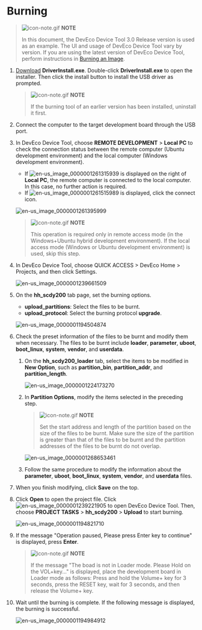 # Burning

> ![icon-note.gif](public_sys-resources/icon-note.gif) **NOTE**
> 
> In this document, the DevEco Device Tool 3.0 Release version is used as an example. The UI and usage of DevEco Device Tool vary by version. If you are using the latest version of DevEco Device Tool, perform instructions in [Burning an Image](https://gitee.com/openharmony/docs/blob/master/en/device-dev/quick-start/quickstart-ide-3568-burn.md).

1. [Download](https://gitee.com/hihope_iot/docs/blob/master/HiHope_DAYU200/%E7%83%A7%E5%86%99%E5%B7%A5%E5%85%B7%E5%8F%8A%E6%8C%87%E5%8D%97/windows/DriverAssitant_v5.1.1.zip) **DriverInstall.exe**. Double-click **DriverInstall.exe** to open the installer. Then click the install button to install the USB driver as prompted.

   > ![icon-note.gif](public_sys-resources/icon-note.gif) **NOTE**
   >
   > If the burning tool of an earlier version has been installed, uninstall it first.

2. Connect the computer to the target development board through the USB port.

3. In DevEco Device Tool, choose **REMOTE DEVELOPMENT** > **Local PC** to check the connection status between the remote computer (Ubuntu development environment) and the local computer (Windows development environment).

   - If ![en-us_image_0000001261315939](figures/en-us_image_0000001261315939.png) is displayed on the right of **Local PC**, the remote computer is connected to the local computer. In this case, no further action is required.
   - If ![en-us_image_0000001261515989](figures/en-us_image_0000001261515989.png) is displayed, click the connect icon.

   ![en-us_image_0000001261395999](figures/en-us_image_0000001261395999.png)

   > ![icon-note.gif](public_sys-resources/icon-note.gif) **NOTE**
   >
   > This operation is required only in remote access mode (in the Windows+Ubuntu hybrid development environment). If the local access mode (Windows or Ubuntu development environment) is used, skip this step.

4. In DevEco Device Tool, choose QUICK ACCESS > DevEco Home > Projects, and then click Settings.

   ![en-us_image_0000001239661509](figures/en-us_image_0000001239661509.png)

5. On the **hh_scdy200** tab page, set the burning options.

   - **upload_partitions**: Select the files to be burnt.
   - **upload_protocol**: Select the burning protocol **upgrade**.

   ![en-us_image_0000001194504874](figures/en-us_image_0000001194504874.png)

6. Check the preset information of the files to be burnt and modify them when necessary. The files to be burnt include **loader**, **parameter**, **uboot**, **boot_linux**, **system**, **vendor**, and **userdata**.

   1. On the **hh_scdy200_loader** tab, select the items to be modified in **New Option**, such as **partition_bin**, **partition_addr**, and **partition_length**.

       ![en-us_image_0000001224173270](figures/en-us_image_0000001224173270.png)

   2. In **Partition Options**, modify the items selected in the preceding step.

       > ![icon-note.gif](public_sys-resources/icon-note.gif) **NOTE**
       >
       > Set the start address and length of the partition based on the size of the files to be burnt. Make sure the size of the partition is greater than that of the files to be burnt and the partition addresses of the files to be burnt do not overlap.

       ![en-us_image_0000001268653461](figures/en-us_image_0000001268653461.png)

   3. Follow the same procedure to modify the information about the **parameter**, **uboot**, **boot_linux**, **system**, **vendor**, and **userdata** files.

7. When you finish modifying, click **Save** on the top.

8. Click **Open** to open the project file. Click ![en-us_image_0000001239221905](figures/en-us_image_0000001239221905.png) to open DevEco Device Tool. Then, choose **PROJECT TASKS** > **hh_scdy200** > **Upload** to start burning.

   ![en-us_image_0000001194821710](figures/en-us_image_0000001194821710.png)

9. If the message "Operation paused, Please press Enter key to continue" is displayed, press **Enter**.

   > ![icon-note.gif](public_sys-resources/icon-note.gif) **NOTE**
   >
   > If the message "The boad is not in Loader mode. Please Hold on the VOL+key..." is displayed, place the development board in Loader mode as follows: Press and hold the Volume+ key for 3 seconds, press the RESET key, wait for 3 seconds, and then release the Volume+ key.
   
10. Wait until the burning is complete. If the following message is displayed, the burning is successful.

    ![en-us_image_0000001194984912](figures/en-us_image_0000001194984912.png)
